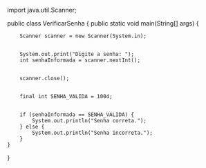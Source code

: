 import java.util.Scanner;

public class VerificarSenha {
    public static void main(String[] args) {
        
        Scanner scanner = new Scanner(System.in);

       
        System.out.print("Digite a senha: ");
        int senhaInformada = scanner.nextInt();

        
        scanner.close();

        
        final int SENHA_VALIDA = 1004;

        
        if (senhaInformada == SENHA_VALIDA) {
            System.out.println("Senha correta.");
        } else {
            System.out.println("Senha incorreta.");
        }
    }
}
